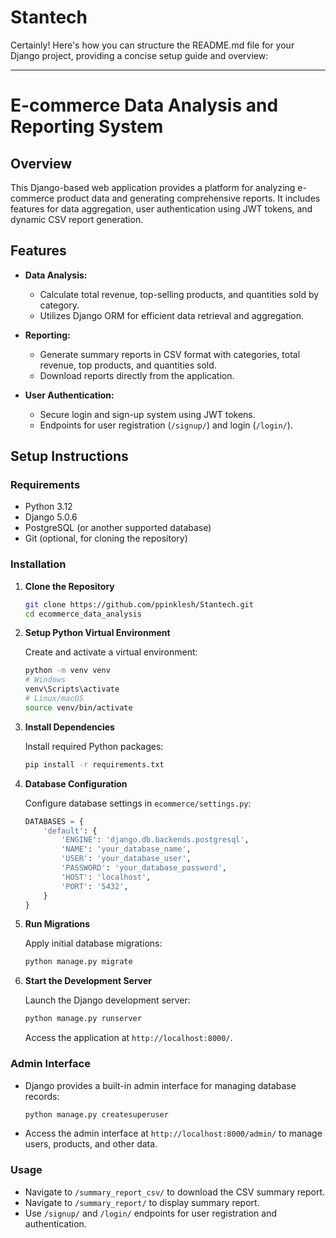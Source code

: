 # Stantech
Certainly! Here's how you can structure the README.md file for your Django project, providing a concise setup guide and overview:

---

# E-commerce Data Analysis and Reporting System

## Overview

This Django-based web application provides a platform for analyzing e-commerce product data and generating comprehensive reports. It includes features for data aggregation, user authentication using JWT tokens, and dynamic CSV report generation.

## Features

- **Data Analysis:**
  - Calculate total revenue, top-selling products, and quantities sold by category.
  - Utilizes Django ORM for efficient data retrieval and aggregation.

- **Reporting:**
  - Generate summary reports in CSV format with categories, total revenue, top products, and quantities sold.
  - Download reports directly from the application.

- **User Authentication:**
  - Secure login and sign-up system using JWT tokens.
  - Endpoints for user registration (`/signup/`) and login (`/login/`).

## Setup Instructions

### Requirements

- Python 3.12
- Django 5.0.6
- PostgreSQL (or another supported database)
- Git (optional, for cloning the repository)

### Installation

1. **Clone the Repository**

   ```bash
   git clone https://github.com/ppinklesh/Stantech.git
   cd ecommerce_data_analysis
   ```

2. **Setup Python Virtual Environment**

   Create and activate a virtual environment:

   ```bash
   python -m venv venv
   # Windows
   venv\Scripts\activate
   # Linux/macOS
   source venv/bin/activate
   ```

3. **Install Dependencies**

   Install required Python packages:

   ```bash
   pip install -r requirements.txt
   ```

4. **Database Configuration**

   Configure database settings in `ecommerce/settings.py`:

   ```python
   DATABASES = {
       'default': {
           'ENGINE': 'django.db.backends.postgresql',
           'NAME': 'your_database_name',
           'USER': 'your_database_user',
           'PASSWORD': 'your_database_password',
           'HOST': 'localhost',
           'PORT': '5432',
       }
   }
   ```

5. **Run Migrations**

   Apply initial database migrations:

   ```bash
   python manage.py migrate
   ```

6. **Start the Development Server**

   Launch the Django development server:

   ```bash
   python manage.py runserver
   ```

   Access the application at `http://localhost:8000/`.

### Admin Interface

- Django provides a built-in admin interface for managing database records:
  
  ```bash
  python manage.py createsuperuser
  ```

- Access the admin interface at `http://localhost:8000/admin/` to manage users, products, and other data.

### Usage

- Navigate to `/summary_report_csv/` to download the CSV summary report.
- Navigate to `/summary_report/` to display summary report.
- Use `/signup/` and `/login/` endpoints for user registration and authentication.
